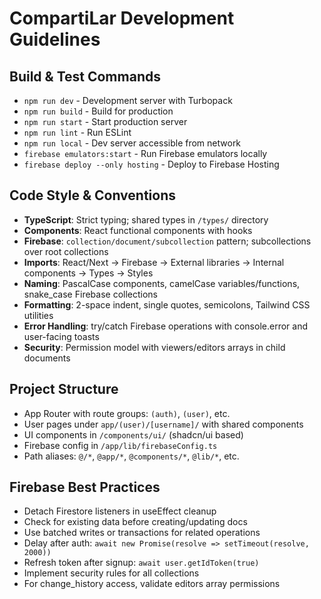 # CompartiLar Development Guidelines

## Build & Test Commands
- `npm run dev` - Development server with Turbopack
- `npm run build` - Build for production
- `npm run start` - Start production server
- `npm run lint` - Run ESLint
- `npm run local` - Dev server accessible from network
- `firebase emulators:start` - Run Firebase emulators locally
- `firebase deploy --only hosting` - Deploy to Firebase Hosting

## Code Style & Conventions
- **TypeScript**: Strict typing; shared types in `/types/` directory
- **Components**: React functional components with hooks
- **Firebase**: `collection/document/subcollection` pattern; subcollections over root collections
- **Imports**: React/Next → Firebase → External libraries → Internal components → Types → Styles
- **Naming**: PascalCase components, camelCase variables/functions, snake_case Firebase collections
- **Formatting**: 2-space indent, single quotes, semicolons, Tailwind CSS utilities
- **Error Handling**: try/catch Firebase operations with console.error and user-facing toasts
- **Security**: Permission model with viewers/editors arrays in child documents

## Project Structure
- App Router with route groups: `(auth)`, `(user)`, etc.
- User pages under `app/(user)/[username]/` with shared components
- UI components in `/components/ui/` (shadcn/ui based)
- Firebase config in `/app/lib/firebaseConfig.ts`
- Path aliases: `@/*`, `@app/*`, `@components/*`, `@lib/*`, etc.

## Firebase Best Practices
- Detach Firestore listeners in useEffect cleanup
- Check for existing data before creating/updating docs
- Use batched writes or transactions for related operations
- Delay after auth: `await new Promise(resolve => setTimeout(resolve, 2000))`
- Refresh token after signup: `await user.getIdToken(true)`
- Implement security rules for all collections
- For change_history access, validate editors array permissions